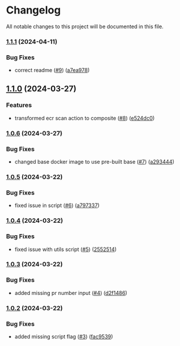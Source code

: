 # Changelog

All notable changes to this project will be documented in this file.

### [1.1.1](https://github.com/hey-car/action-ecr-scan/compare/v1.1.0...v1.1.1) (2024-04-11)


### Bug Fixes

* correct readme ([#9](https://github.com/hey-car/action-ecr-scan/issues/9)) ([a7ea978](https://github.com/hey-car/action-ecr-scan/commit/a7ea978de65419548731766e68e64904d4c33741))

## [1.1.0](https://github.com/hey-car/action-ecr-scan/compare/v1.0.6...v1.1.0) (2024-03-27)


### Features

* transformed ecr scan action to composite ([#8](https://github.com/hey-car/action-ecr-scan/issues/8)) ([e524dc0](https://github.com/hey-car/action-ecr-scan/commit/e524dc069cc03ac5a96ae2bbc3c4917a3bd3ba26))

### [1.0.6](https://github.com/hey-car/action-ecr-scan/compare/v1.0.5...v1.0.6) (2024-03-27)


### Bug Fixes

* changed base docker image to use pre-built base ([#7](https://github.com/hey-car/action-ecr-scan/issues/7)) ([a293444](https://github.com/hey-car/action-ecr-scan/commit/a293444eacce718571a3ffcee49dea62d9aceb02))

### [1.0.5](https://github.com/hey-car/action-ecr-scan/compare/v1.0.4...v1.0.5) (2024-03-22)


### Bug Fixes

* fixed issue in script ([#6](https://github.com/hey-car/action-ecr-scan/issues/6)) ([a797337](https://github.com/hey-car/action-ecr-scan/commit/a7973379e83627daf4eacb2c45e2a272199c3fdd))

### [1.0.4](https://github.com/hey-car/action-ecr-scan/compare/v1.0.3...v1.0.4) (2024-03-22)


### Bug Fixes

* fixed issue with utils script ([#5](https://github.com/hey-car/action-ecr-scan/issues/5)) ([2552514](https://github.com/hey-car/action-ecr-scan/commit/25525141252ac91215c6d43e61a08050d68ebcac))

### [1.0.3](https://github.com/hey-car/action-ecr-scan/compare/v1.0.2...v1.0.3) (2024-03-22)


### Bug Fixes

* added missing pr number input ([#4](https://github.com/hey-car/action-ecr-scan/issues/4)) ([d2f1486](https://github.com/hey-car/action-ecr-scan/commit/d2f1486cd8db047a07dd908bda6dcd1318f8ae35))

### [1.0.2](https://github.com/hey-car/action-ecr-scan/compare/v1.0.1...v1.0.2) (2024-03-22)


### Bug Fixes

* added missing script flag ([#3](https://github.com/hey-car/action-ecr-scan/issues/3)) ([fac9539](https://github.com/hey-car/action-ecr-scan/commit/fac95394310bc663612dcf52c35e1bf8d49feec4))
